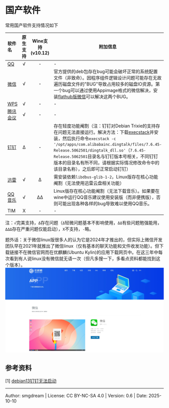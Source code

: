 # 国产软件

常用国产软件支持情况如下  

<!-- √ -->
| 软件名 | 原生支持 | Wine支持(v10.12) | 附加信息 |
| :--- | :---: | :---: | --- |
| [QQ](https://im.qq.com/linuxqq/index.shtml) | √ | - | - |
| [微信](https://linux.weixin.qq.com/) | √ | - | 官方提供的deb包存在bug可能会破坏正常的系统配置文件（非致命）。因程序组件逻辑设计问题可能存在无故遍历磁盘文件的"BUG"导致占用较多的磁盘IO资源。第一个bug可以通过使用Appimage格式的微信解决，安装[flathub版微信](https://flathub.org/zh-Hans/apps/com.tencent.WeChat)可以解决这两个BUG。 |
| [WPS](https://www.wps.cn/product/wpslinux) | √ | - | - |
| [腾讯会议](https://meeting.tencent.com/download/) | √ | - | - |
| [钉钉](https://www.dingtalk.com/download) | Δ | - | 存在轻度功能阉割（注：钉钉对Debian Trixie的支持存在问题无法直接运行。解决方法：下载[execstack](http://archive.ubuntu.com/ubuntu/pool/universe/p/prelink/execstack_0.0.20131005-1.1ubuntu1_amd64.deb)并安装，然后执行命令`execstack -c '/opt/apps/com.alibabainc.dingtalk/files/7.6.45-Release.5062501/dingtalk_dll.so'`（`7.6.45-Release.5062501`目录名与钉钉版本号相关，不同钉钉版本的目录名有所不同，请根据实际情况修改命令中的该目录名称），之后即可正常启动钉钉） |
| [迅雷](https://archive2.kylinos.cn/DEB/KYLIN_DEB/pool/all/com.xunlei.download_1.0.0.5_amd64.deb) | √ | Δ | 需安装依赖`libdbus-glib-1-2`，Linux版存在核心功能阉割（无法使用迅雷云盘相关功能） |
| [QQ音乐](https://y.qq.com/download/download.html) | √ | ΔΔ | Linux版存在核心功能阉割（无法下载音乐）。如果要在wine中运行QQ音乐建议使用安装版（而非便携版），否则可能出现各种各样的bug导致难以使用QQ音乐。 |
| TIM | X | - | - |

注：`√`完美支持，`Δ`存在问题（`Δ`轻微问题基本不影响使用，`ΔΔ`有些问题勉强能用，`ΔΔΔ`存在严重问题仅能启动），`X`不支持，`-`略。

题外话：关于微信linux版很多人的认为它是2024年才推出的，但实际上微信开发团队早在2021年就推出了微信linux（仅有基本的聊天功能和文件收发功能）。但下载链接不在微信官网而在优麒麟(Ubuntu Kylin)的应用下载网页中。在这三年中每次看到有人说linux没有微信就无语一次（但凡多搜一下，多看点资料都能找到这个版本）。  
![WeChat linux 2.1.1](images/ukl-wechat.jpeg)  

## 参考资料

\[1\] [debian13钉钉无法启动](https://forums.debiancn.org/t/topic/5796)  

---
Author: smgdream | License: CC BY-NC-SA 4.0 | Version: 0.6 | Date: 2025-10-10
